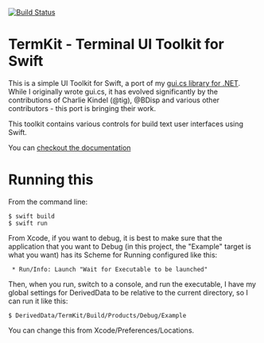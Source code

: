 [![Build Status](https://migueldeicaza.visualstudio.com/TermKit/_apis/build/status/TermKit-Xcode-CI?branchName=master)](https://migueldeicaza.visualstudio.com/TermKit/_build/latest?definitionId=10&branchName=master)

# TermKit - Terminal UI Toolkit for Swift

This is a simple UI Toolkit for Swift, a port of my [gui.cs library
for .NET](https://github.com/migueldeicaza/gui.cs).   While I originally
wrote gui.cs, it has evolved significantly by the contributions of
Charlie Kindel (@tig), @BDisp and various other contributors - this port 
is bringing their work.

This toolkit contains various controls for build text user interfaces
using Swift.

You can [checkout the documentation](https://migueldeicaza.github.io/TermKit/index.html)

# Running this

From the command line:

```
$ swift build
$ swift run
```

From Xcode, if you want to debug, it is best to make sure that the
application that you want to Debug (in this project, the "Example"
target is what you want) has its Scheme for Running configured
like this:

     * Run/Info: Launch "Wait for Executable to be launched"

Then, when you run, switch to a console, and run the executable, I have my
global settings for DerivedData to be relative to the current directory,
so I can run it like this:

```
$ DerivedData/TermKit/Build/Products/Debug/Example
```

You can change this from Xcode/Preferences/Locations.

